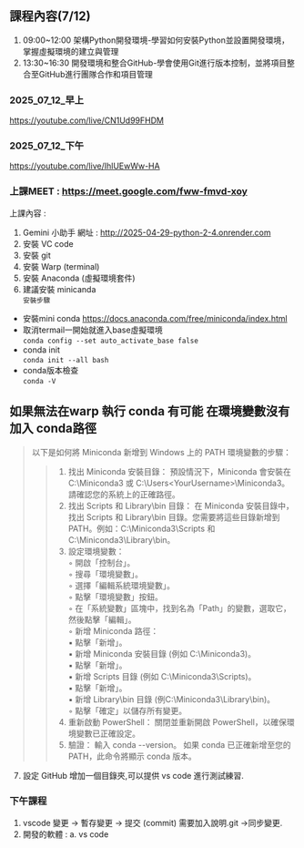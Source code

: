 ## 課程內容(7/12)
1. 09:00~12:00 架構Python開發環境-學習如何安裝Python並設置開發環境，掌握虛擬環境的建立與管理
2. 13:30~16:30  開發環境和整合GitHub-學會使用Git進行版本控制，並將項目整合至GitHub進行團隊合作和項目管理

### 2025_07_12_早上
https://youtube.com/live/CN1Ud99FHDM

### 2025_07_12_下午
https://youtube.com/live/IhlUEwWw-HA

### 上課MEET : https://meet.google.com/fww-fmvd-xoy

上課內容 : 
1. Gemini 小助手 網址 : http://2025-04-29-python-2-4.onrender.com
2. 安裝 VC code
3. 安裝 git 
4. 安裝 Warp (terminal)
5. 安裝 Anaconda (虛擬環境套件)
6. 建議安裝 minicanda \
```安裝步驟```
- 安裝mini conda
https://docs.anaconda.com/free/miniconda/index.html
- 取消termail一開始就進入base虛擬環境 \
 ```conda config --set auto_activate_base false```
- conda init \
 ```conda init --all bash```
- conda版本檢查 \
 ```conda -V```

 ## 如果無法在warp 執行 conda 有可能 在環境變數沒有加入 conda路徑
 >以下是如何將 Miniconda 新增到 Windows 上的 PATH 環境變數的步驟：
 >>1.  找出 Miniconda 安裝目錄： 預設情況下，Miniconda 會安裝在 C:\Miniconda3 或 C:\Users\<YourUsername>\Miniconda3。請確認您的系統上的正確路徑。
>>2.  找出 Scripts 和 Library\bin 目錄： 在 Miniconda 安裝目錄中，找出 Scripts 和 Library\bin 目錄。您需要將這些目錄新增到 PATH。例如：C:\Miniconda3\Scripts 和 C:\Miniconda3\Library\bin。
>>3.  設定環境變數： \
    ◦    開啟「控制台」。 \
    ◦    搜尋「環境變數」。 \
    ◦ 選擇「編輯系統環境變數」。 \
    ◦    點擊「環境變數」按鈕。 \
    ◦    在「系統變數」區塊中，找到名為「Path」的變數，選取它，然後點擊「編輯」。 \
    ◦    新增 Miniconda 路徑： \
    ▪    點擊「新增」。 \
    ▪    新增 Miniconda 安裝目錄 (例如 C:\Miniconda3)。 \
    ▪    點擊「新增」。 \
    ▪    新增 Scripts 目錄 (例如 C:\Miniconda3\Scripts)。 \
    ▪    點擊「新增」。 \
    ▪    新增 Library\bin 目錄 (例C:\Miniconda3\Library\bin)。 \
    ◦    點擊「確定」以儲存所有變更。 
>>4.  重新啟動 PowerShell： 關閉並重新開啟 PowerShell，以確保環境變數已正確設定。
>>5.  驗證： 輸入 conda --version。 如果 conda 已正確新增至您的 PATH，此命令將顯示 conda 版本。
7. 設定 GitHub 增加一個目錄夾,可以提供 vs code 進行測試練習.

### 下午課程
1. vscode 變更 -> 暫存變更 -> 提交 (commit) 需要加入說明.git ->同步變更.
2. 開發的軟體 : a. vs code
